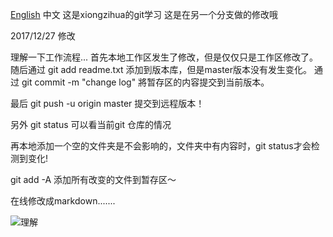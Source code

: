 [English](ENreadme.md) 中文
这是xiongzihua的git学习
这是在另一个分支做的修改哦

2017/12/27 修改

理解一下工作流程...
首先本地工作区发生了修改，但是仅仅只是工作区修改了。
随后通过 git add readme.txt 添加到版本库，但是master版本没有发生变化。
通过 git commit -m "change log" 將暂存区的内容提交到当前版本。

最后 git push -u origin master 提交到远程版本！

另外 git status 可以看当前git 仓库的情况

再本地添加一个空的文件夹是不会影响的，文件夹中有内容时，git status才会检测到变化!

git add -A 添加所有改变的文件到暂存区～

在线修改成markdown.......

![理解](https://github.com/xiongzihua/learngit/blob/master/%E7%90%86%E8%A7%A3%E6%9A%82%E5%AD%98%E5%8C%BA.png)
